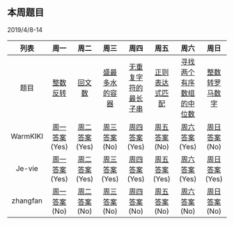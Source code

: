 ## 本周题目 
2019/4/8-14     

|列表|周一	    |周二	    |周三	    |周四	    |周五	    |周六	    |周日	    |
|:-:  |:-:        |:-:         |:-:         |:-:          |:-:         |:-:     |:-:         |
|题目 | [整数反转](https://leetcode-cn.com/problems/reverse-integer/)|[回文数](https://leetcode-cn.com/problems/palindrome-number/)|[盛最多水的容器](https://leetcode-cn.com/problems/container-with-most-water/)|[无重复字符的最长子串](https://leetcode-cn.com/problems/longest-substring-without-repeating-characters/)|[正则表达式匹配](https://leetcode-cn.com/problems/regular-expression-matching/)|[寻找两个有序数组的中位数](https://leetcode-cn.com/problems/median-of-two-sorted-arrays/)|[整数转罗马数字](https://leetcode-cn.com/problems/integer-to-roman/)|
|WarmKIKI|  [周一答案](https://leetcode-cn.com/submissions/detail/17514466/)(Yes)    |[周二答案](https://leetcode-cn.com/submissions/detail/17515816/)(Yes)   |[周三答案]()(No)|    [周四答案](https://leetcode-cn.com/submissions/detail/16760551/)(Yes)    |[周五答案]()(No)   |[周六答案](https://leetcode-cn.com/submissions/detail/17583879/)(Yes)   |[周日答案]()(No)|
|Je-vie|  [周一答案](https://leetcode-cn.com/submissions/detail/17044666/)(Yes)    |[周二答案](https://leetcode-cn.com/submissions/detail/17107789/)(Yes)   |[周三答案](https://leetcode-cn.com/submissions/detail/17195228/)(Yes)|    [周四答案](https://leetcode-cn.com/submissions/detail/17427755/)(Yes)    |[周五答案](https://leetcode-cn.com/submissions/detail/17442752/)(Yes)   |[周六答案](https://leetcode-cn.com/submissions/detail/17447733/)(Yes)   |[周日答案](https://leetcode-cn.com/submissions/detail/17448252/)(Yes)|
|zhangfan|  [周一答案]()(No)  |[周二答案]()(No)   |[周三答案]()(No)|    [周四答案]()(No)    |[周五答案]()(No)   |[周六答案]()(No)   |[周日答案]()(No)|
